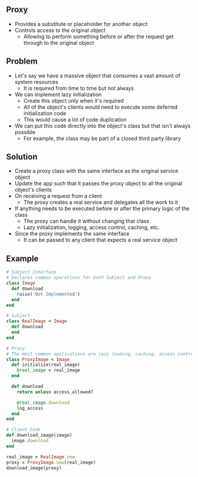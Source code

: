 ## Proxy
- Provides a substitute or placeholder for another object
- Controls access to the original object
  - Allowing to perform something before or after the request get through to the original object

## Problem
- Let's say we have a massive object that consumes a vast amount of system resources
  - It is required from time to time but not always
- We can implement lazy initialization
  - Create this object only when it's required
  - All of the object's clients would need to execute some deferred initialization code
  - This would cause a lot of code duplication
- We can put this code directly into the object's class but that isn't always possible
  - For example, the class may be part of a closed third party library

## Solution
- Create a proxy class with the same interface as the original service object
- Update the app such that it passes the proxy object to all the original object's clients
- On receiving a request from a client
  - The proxy creates a real service and delegates all the work to it
- If anything needs to be executed before or after the primary logic of the class
  - The proxy can handle it without changing that class
  - Lazy initialization, logging, access control, caching, etc.
- Since the proxy implements the same interface
  - It can be passed to any client that expects a real service object

## Example
```rb
# Subject Interface
# Declares common operations for both Subject and Proxy
class Image
  def download
    raise('Not Implemented')
  end
end

# Subject
class RealImage < Image
  def download
  end
end

# Proxy
# The most common applications are lazy loading, caching, access control, logging, etc.
class ProxyImage < Image
  def initialize(real_image)
    @real_image = real_image
  end

  def download
    return unless access_allowed?

    @real_image.download
    log_access
  end
end

# Client Code
def download_image(image)
  image.download
end

real_image = RealImage.new
proxy = ProxyImage.new(real_image)
download_image(proxy)
```

